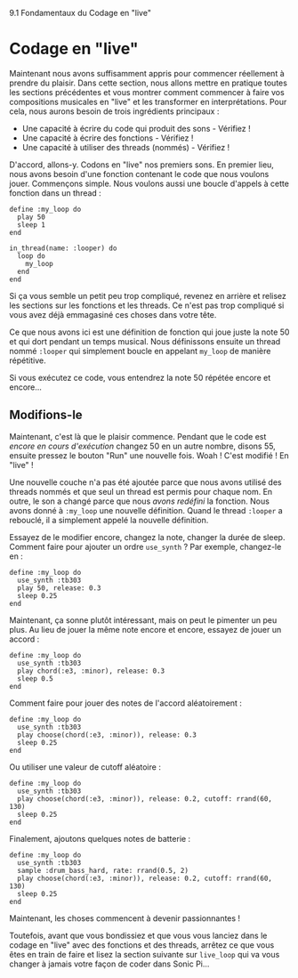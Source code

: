 9.1 Fondamentaux du Codage en "live"

# Codage en "live"

Maintenant nous avons suffisamment appris pour commencer réellement 
à prendre du plaisir. Dans cette section, nous allons mettre en 
pratique toutes les sections précédentes et vous montrer comment 
commencer à faire vos compositions musicales en "live" et les 
transformer en interprétations. Pour cela, nous aurons besoin de trois 
ingrédients principaux :

* Une capacité à écrire du code qui produit des sons - Vérifiez !
* Une capacité à écrire des fonctions - Vérifiez !
* Une capacité à utiliser des threads (nommés) - Vérifiez !

D'accord, allons-y. Codons en "live" nos premiers sons. En premier 
lieu, nous avons besoin d'une fonction contenant le code que nous 
voulons jouer. Commençons simple. Nous voulons aussi une boucle 
d'appels à cette fonction dans un thread :

```
define :my_loop do
  play 50
  sleep 1
end

in_thread(name: :looper) do
  loop do
    my_loop
  end
end
```

Si ça vous semble un petit peu trop compliqué, revenez en arrière et 
relisez les sections sur les fonctions et les threads. Ce n'est pas 
trop compliqué si vous avez déjà emmagasiné ces choses dans votre tête.

Ce que nous avons ici est une définition de fonction qui joue juste la 
note 50 et qui dort pendant un temps musical. Nous définissons ensuite un 
thread nommé `:looper` qui simplement boucle en appelant `my_loop` de 
manière répétitive.

Si vous exécutez ce code, vous entendrez la note 50 répétée encore 
et encore...

## Modifions-le


Maintenant, c'est là que le plaisir commence. Pendant que le code est 
*encore en cours d'exécution* changez 50 en un autre nombre, disons 55, 
ensuite pressez le bouton "Run" une nouvelle fois. Woah ! C'est modifié !
En "live" !

Une nouvelle couche n'a pas été ajoutée parce que nous avons utilisé 
des threads nommés et que seul un thread est permis pour chaque nom. En 
outre, le son a changé parce que nous *avons redéfini* la fonction. 
Nous avons donné à `:my_loop` une nouvelle définition. Quand le thread 
`:looper` a rebouclé, il a simplement appelé la nouvelle définition.

Essayez de le modifier encore, changez la note, changer la durée de 
sleep. Comment faire pour ajouter un ordre `use_synth` ? Par exemple, 
changez-le en :

```
define :my_loop do
  use_synth :tb303
  play 50, release: 0.3
  sleep 0.25
end
```

Maintenant, ça sonne plutôt intéressant, mais on peut le pimenter un 
peu plus. Au lieu de jouer la même note encore et encore, essayez de 
jouer un accord :

```
define :my_loop do
  use_synth :tb303
  play chord(:e3, :minor), release: 0.3
  sleep 0.5
end
```

Comment faire pour jouer des notes de l'accord aléatoirement :

```
define :my_loop do
  use_synth :tb303
  play choose(chord(:e3, :minor)), release: 0.3
  sleep 0.25
end
```

Ou utiliser une valeur de cutoff aléatoire :

```
define :my_loop do
  use_synth :tb303
  play choose(chord(:e3, :minor)), release: 0.2, cutoff: rrand(60, 130)
  sleep 0.25
end
```

Finalement, ajoutons quelques notes de batterie :

```
define :my_loop do
  use_synth :tb303
  sample :drum_bass_hard, rate: rrand(0.5, 2)
  play choose(chord(:e3, :minor)), release: 0.2, cutoff: rrand(60, 130)
  sleep 0.25
end
```

Maintenant, les choses commencent à devenir passionnantes !

Toutefois, avant que vous bondissiez et que vous vous lanciez dans le 
codage en "live" avec des fonctions et des threads, arrêtez ce que vous 
êtes en train de faire et lisez la section suivante sur `live_loop` qui 
va vous changer à jamais votre façon de coder dans Sonic Pi...
